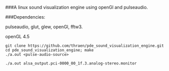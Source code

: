 ###A linux sound visualization engine using openGl and pulseaudio.

###Dependencies:

pulseaudio, glut, glew, openGl, fftw3.

openGL 4.5

```
git clone https://github.com/thraen/pde_sound_visualization_engine.git
cd pde_sound_visualization_engine; make
./a.out <pulse-audio-source>
```

`./a.out alsa_output.pci-0000_00_1f.3.analog-stereo.monitor`
